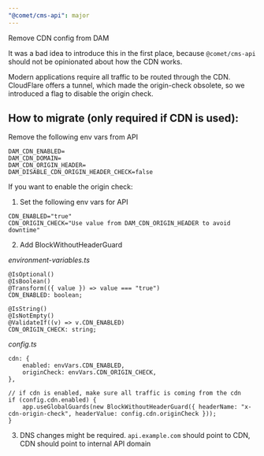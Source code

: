 ```yaml
---
"@comet/cms-api": major
---
```


Remove CDN config from DAM

It was a bad idea to introduce this in the first place, because `@comet/cms-api` should not be opinionated about how the CDN works.

Modern applications require all traffic to be routed through the CDN. CloudFlare offers a tunnel, which made the origin-check obsolete, so we introduced a flag to disable the origin check.

## How to migrate (only required if CDN is used):

Remove the following env vars from API

```
DAM_CDN_ENABLED=
DAM_CDN_DOMAIN=
DAM_CDN_ORIGIN_HEADER=
DAM_DISABLE_CDN_ORIGIN_HEADER_CHECK=false
```

If you want to enable the origin check:

1. Set the following env vars for API

```
CDN_ENABLED="true"
CDN_ORIGIN_CHECK="Use value from DAM_CDN_ORIGIN_HEADER to avoid downtime"
```

2. Add BlockWithoutHeaderGuard

_environment-variables.ts_

```
@IsOptional()
@IsBoolean()
@Transform(({ value }) => value === "true")
CDN_ENABLED: boolean;

@IsString()
@IsNotEmpty()
@ValidateIf((v) => v.CDN_ENABLED)
CDN_ORIGIN_CHECK: string;
```

_config.ts_

```
cdn: {
    enabled: envVars.CDN_ENABLED,
    originCheck: envVars.CDN_ORIGIN_CHECK,
},
```

```
// if cdn is enabled, make sure all traffic is coming from the cdn
if (config.cdn.enabled) {
    app.useGlobalGuards(new BlockWithoutHeaderGuard({ headerName: "x-cdn-origin-check", headerValue: config.cdn.originCheck }));
}
```

3. DNS changes might be required. `api.example.com` should point to CDN, CDN should point to internal API domain
